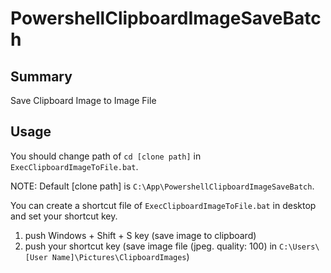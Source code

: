 # PowershellClipboardImageSaveBatch

## Summary

Save Clipboard Image to Image File

## Usage

You should change path of ```cd [clone path]``` in ```ExecClipboardImageToFile.bat```.

NOTE: Default [clone path] is ```C:\App\PowershellClipboardImageSaveBatch```.

You can create a shortcut file of ```ExecClipboardImageToFile.bat``` in desktop and set your shortcut key.

1. push Windows + Shift + S key (save image to clipboard)
2. push your shortcut key (save image file (jpeg. quality: 100) in ```C:\Users\[User Name]\Pictures\ClipboardImages```)

